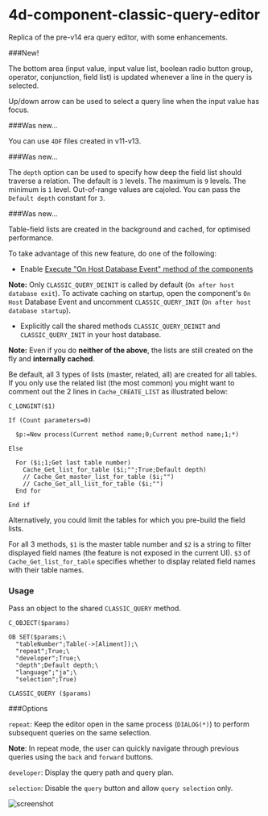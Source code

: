 # 4d-component-classic-query-editor
Replica of the pre-v14 era query editor, with some enhancements.

###New!

The bottom area (input value, input value list, boolean radio button group, operator, conjunction, field list) is updated whenever a line in the query is selected.

Up/down arrow can be used to select a query line when the input value has focus.

###Was new...

You can use ``4DF`` files created in v11-v13.

###Was new...

The ``depth`` option can be used to specify how deep the field list should traverse a relation. The default is ``3`` levels. The maximum is ``9`` levels. The minimum is ``1`` level. Out-of-range values are cajoled. You can pass the ``Default depth`` constant for ``3``.

###Was new...

Table-field lists are created in the background and cached, for optimised performance.

To take advantage of this new feature, do one of the following:

* Enable [Execute "On Host Database Event" method of the components](http://doc.4d.com/4Dv15/4D/15.3/Security-page.300-3162580.en.html)

**Note:** Only ``CLASSIC_QUERY_DEINIT`` is called by default (``On after host database exit``). To activate caching on startup, open the component's ``On Host`` Database Event and uncomment ``CLASSIC_QUERY_INIT`` (``On after host database startup``).

* Explicitly call the shared methods ``CLASSIC_QUERY_DEINIT`` and ``CLASSIC_QUERY_INIT`` in your host database.

**Note:** Even if you do __neither of the above__, the lists are still created on the fly and __internally cached__. 

Be default, all 3 types of lists (master, related, all) are created for all tables. If you only use the related list (the most common) you might want to comment out the 2 lines in ``Cache_CREATE_LIST`` as illustrated below:

```
C_LONGINT($1)

If (Count parameters=0)

  $p:=New process(Current method name;0;Current method name;1;*)

Else 

  For ($i;1;Get last table number)
    Cache_Get_list_for_table ($i;"";True;Default depth)
    // Cache_Get_master_list_for_table ($i;"")
    // Cache_Get_all_list_for_table ($i;"")
  End for 

End if 
```

Alternatively, you could limit the tables for which you pre-build the field lists.

For all 3 methods, ``$1`` is the master table number and ``$2`` is a string to filter displayed field names (the feature is not exposed in the current UI). ``$3`` of ``Cache_Get_list_for_table`` specifies whether to display related field names with their table names.

### Usage

Pass an object to the shared ``CLASSIC_QUERY`` method.

```
C_OBJECT($params)

OB SET($params;\
  "tableNumber";Table(->[Aliment]);\
  "repeat";True;\
  "developer";True;\
  "depth";Default depth;\
  "language";"ja";\
  "selection";True)

CLASSIC_QUERY ($params)
```

###Options

``repeat``: Keep the editor open in the same process (``DIALOG(*)``) to perform subsequent queries on the same selection.

**Note**: In repeat mode, the user can quickly navigate through previous queries using the ``back`` and ``forward`` buttons.

``developer``: Display the query path and query plan.

``selection``: Disable the ``query`` button and allow ``query selection`` only.

![screenshot](https://cloud.githubusercontent.com/assets/1725068/16935310/3f302074-4d99-11e6-9b9d-9bf171874cc6.png)
